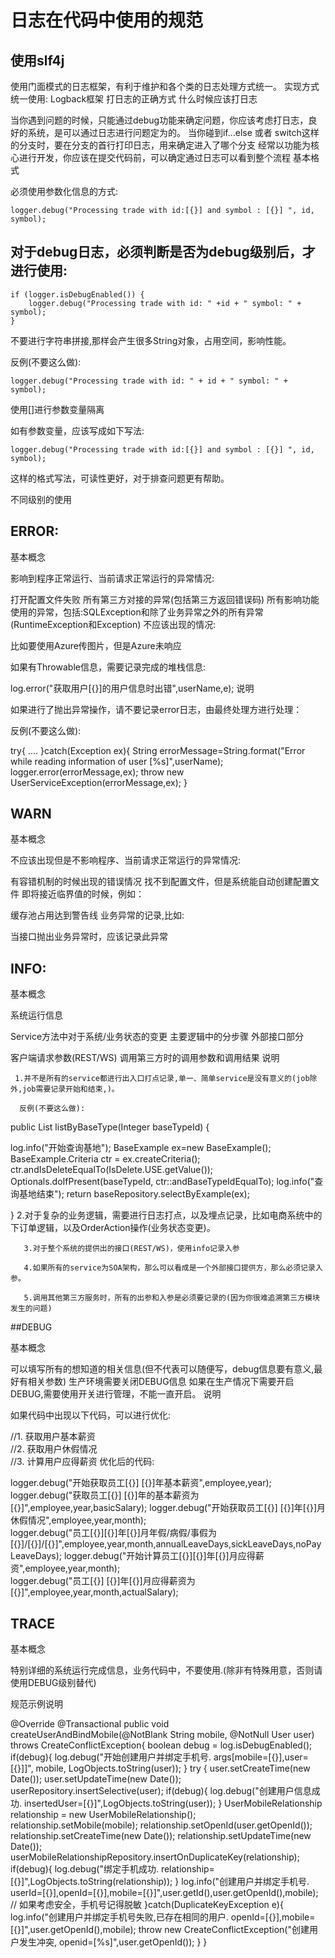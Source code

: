 # 日志在代码中使用的规范
## 使用slf4j
使用门面模式的日志框架，有利于维护和各个类的日志处理方式统一。
实现方式统一使用: Logback框架
打日志的正确方式
什么时候应该打日志

当你遇到问题的时候，只能通过debug功能来确定问题，你应该考虑打日志，良好的系统，是可以通过日志进行问题定为的。
当你碰到if…else 或者 switch这样的分支时，要在分支的首行打印日志，用来确定进入了哪个分支
经常以功能为核心进行开发，你应该在提交代码前，可以确定通过日志可以看到整个流程
基本格式

必须使用参数化信息的方式:
```
logger.debug("Processing trade with id:[{}] and symbol : [{}] ", id, symbol); 
```
## 对于debug日志，必须判断是否为debug级别后，才进行使用:
```
if (logger.isDebugEnabled()) { 
    logger.debug("Processing trade with id: " +id + " symbol: " + symbol); 
} 
```
不要进行字符串拼接,那样会产生很多String对象，占用空间，影响性能。

反例(不要这么做):
```
logger.debug("Processing trade with id: " + id + " symbol: " + symbol); 
```
使用[]进行参数变量隔离

如有参数变量，应该写成如下写法:
```
logger.debug("Processing trade with id:[{}] and symbol : [{}] ", id, symbol); 
```
这样的格式写法，可读性更好，对于排查问题更有帮助。

不同级别的使用

## ERROR:

基本概念

影响到程序正常运行、当前请求正常运行的异常情况:

打开配置文件失败
所有第三方对接的异常(包括第三方返回错误码)
所有影响功能使用的异常，包括:SQLException和除了业务异常之外的所有异常(RuntimeException和Exception)
不应该出现的情况:

比如要使用Azure传图片，但是Azure未响应

如果有Throwable信息，需要记录完成的堆栈信息:

log.error("获取用户[{}]的用户信息时出错",userName,e); 
说明

如果进行了抛出异常操作，请不要记录error日志，由最终处理方进行处理：

反例(不要这么做):

try{ 
    .... 
}catch(Exception ex){ 
  String errorMessage=String.format("Error while reading information of user [%s]",userName); 
  logger.error(errorMessage,ex); 
  throw new UserServiceException(errorMessage,ex); 
} 
## WARN

基本概念

不应该出现但是不影响程序、当前请求正常运行的异常情况:

有容错机制的时候出现的错误情况
找不到配置文件，但是系统能自动创建配置文件
即将接近临界值的时候，例如：

缓存池占用达到警告线
业务异常的记录,比如:

当接口抛出业务异常时，应该记录此异常
## INFO:

基本概念

系统运行信息

Service方法中对于系统/业务状态的变更
主要逻辑中的分步骤
外部接口部分

客户端请求参数(REST/WS)
调用第三方时的调用参数和调用结果
说明

     1.并不是所有的service都进行出入口打点记录,单一、简单service是没有意义的(job除外,job需要记录开始和结束,)。

      反例(不要这么做):

public List listByBaseType(Integer baseTypeId) {  
 
   log.info("开始查询基地"); 
BaseExample ex=new BaseExample(); 
BaseExample.Criteria ctr = ex.createCriteria(); 
ctr.andIsDeleteEqualTo(IsDelete.USE.getValue()); 
Optionals.doIfPresent(baseTypeId, ctr::andBaseTypeIdEqualTo); 
   log.info("查询基地结束"); 
return baseRepository.selectByExample(ex);  
 
} 
       2.对于复杂的业务逻辑，需要进行日志打点，以及埋点记录，比如电商系统中的下订单逻辑，以及OrderAction操作(业务状态变更)。

       3.对于整个系统的提供出的接口(REST/WS)，使用info记录入参

       4.如果所有的service为SOA架构，那么可以看成是一个外部接口提供方，那么必须记录入参。

       5.调用其他第三方服务时，所有的出参和入参是必须要记录的(因为你很难追溯第三方模块发生的问题)

##DEBUG

基本概念

可以填写所有的想知道的相关信息(但不代表可以随便写，debug信息要有意义,最好有相关参数)
生产环境需要关闭DEBUG信息
如果在生产情况下需要开启DEBUG,需要使用开关进行管理，不能一直开启。
说明

如果代码中出现以下代码，可以进行优化:

//1. 获取用户基本薪资  
//2. 获取用户休假情况  
//3. 计算用户应得薪资 
优化后的代码:

logger.debug("开始获取员工[{}] [{}]年基本薪资",employee,year); 
logger.debug("获取员工[{}] [{}]年的基本薪资为[{}]",employee,year,basicSalary); 
logger.debug("开始获取员工[{}] [{}]年[{}]月休假情况",employee,year,month);  
logger.debug("员工[{}][{}]年[{}]月年假/病假/事假为[{}]/[{}]/[{}]",employee,year,month,annualLeaveDays,sickLeaveDays,noPayLeaveDays); 
logger.debug("开始计算员工[{}][{}]年[{}]月应得薪资",employee,year,month);  
logger.debug("员工[{}] [{}]年[{}]月应得薪资为[{}]",employee,year,month,actualSalary); 
## TRACE

基本概念

特别详细的系统运行完成信息，业务代码中，不要使用.(除非有特殊用意，否则请使用DEBUG级别替代)

规范示例说明

@Override 
@Transactional 
public void createUserAndBindMobile(@NotBlank String mobile, @NotNull User user) throws CreateConflictException{ 
    boolean debug = log.isDebugEnabled(); 
    if(debug){ 
        log.debug("开始创建用户并绑定手机号. args[mobile=[{}],user=[{}]]", mobile, LogObjects.toString(user)); 
    } 
    try { 
        user.setCreateTime(new Date()); 
        user.setUpdateTime(new Date()); 
        userRepository.insertSelective(user); 
        if(debug){ 
            log.debug("创建用户信息成功. insertedUser=[{}]",LogObjects.toString(user)); 
        } 
        UserMobileRelationship relationship = new UserMobileRelationship(); 
        relationship.setMobile(mobile); 
        relationship.setOpenId(user.getOpenId()); 
        relationship.setCreateTime(new Date()); 
        relationship.setUpdateTime(new Date()); 
        userMobileRelationshipRepository.insertOnDuplicateKey(relationship); 
        if(debug){ 
            log.debug("绑定手机成功. relationship=[{}]",LogObjects.toString(relationship)); 
        } 
        log.info("创建用户并绑定手机号. userId=[{}],openId=[{}],mobile=[{}]",user.getId(),user.getOpenId(),mobile); // 如果考虑安全，手机号记得脱敏 
    }catch(DuplicateKeyException e){ 
        log.info("创建用户并绑定手机号失败,已存在相同的用户. openId=[{}],mobile=[{}]",user.getOpenId(),mobile); 
        throw new CreateConflictException("创建用户发生冲突, openid=[%s]",user.getOpenId()); 
    } 
} 